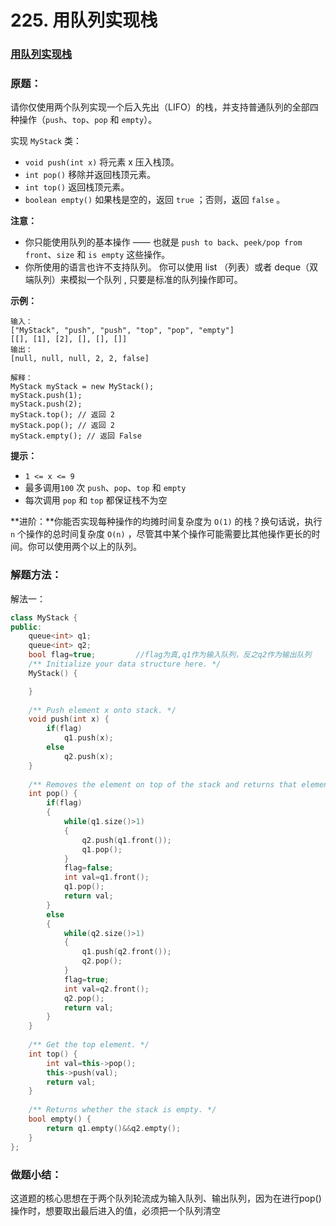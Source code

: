 # 225. 用队列实现栈

### [用队列实现栈](https://leetcode-cn.com/problems/implement-stack-using-queues/)

### 原题：

请你仅使用两个队列实现一个后入先出（LIFO）的栈，并支持普通队列的全部四种操作（`push`、`top`、`pop` 和 `empty`）。

实现 `MyStack` 类：

* `void push(int x)` 将元素 x 压入栈顶。
* `int pop()` 移除并返回栈顶元素。
* `int top()` 返回栈顶元素。
* `boolean empty()` 如果栈是空的，返回 `true` ；否则，返回 `false` 。

**注意：**

* 你只能使用队列的基本操作 —— 也就是 `push to back`、`peek/pop from front`、`size` 和 `is empty` 这些操作。
* 你所使用的语言也许不支持队列。 你可以使用 list （列表）或者 deque（双端队列）来模拟一个队列 , 只要是标准的队列操作即可。

**示例：**

```
输入：
["MyStack", "push", "push", "top", "pop", "empty"]
[[], [1], [2], [], [], []]
输出：
[null, null, null, 2, 2, false]

解释：
MyStack myStack = new MyStack();
myStack.push(1);
myStack.push(2);
myStack.top(); // 返回 2
myStack.pop(); // 返回 2
myStack.empty(); // 返回 False
```

**提示：**

* `1 <= x <= 9`
* 最多调用`100` 次 `push`、`pop`、`top` 和 `empty`
* 每次调用 `pop` 和 `top` 都保证栈不为空

**进阶：**你能否实现每种操作的均摊时间复杂度为 `O(1)` 的栈？换句话说，执行 `n` 个操作的总时间复杂度 `O(n)` ，尽管其中某个操作可能需要比其他操作更长的时间。你可以使用两个以上的队列。

### 解题方法：

解法一：

```cpp
class MyStack {
public:
    queue<int> q1;
    queue<int> q2;
    bool flag=true;         //flag为真,q1作为输入队列，反之q2作为输出队列
    /** Initialize your data structure here. */
    MyStack() {

    }
    
    /** Push element x onto stack. */
    void push(int x) {
        if(flag)
            q1.push(x);
        else 
            q2.push(x);
    }
    
    /** Removes the element on top of the stack and returns that element. */
    int pop() {
        if(flag)
        {
            while(q1.size()>1)
            {
                q2.push(q1.front());
                q1.pop();
            }
            flag=false;
            int val=q1.front();
            q1.pop();
            return val;
        }
        else
        {
            while(q2.size()>1)
            {
                q1.push(q2.front());
                q2.pop();
            }
            flag=true;
            int val=q2.front();
            q2.pop();
            return val;
        }
    }
    
    /** Get the top element. */
    int top() {
        int val=this->pop();
        this->push(val);
        return val;
    }
    
    /** Returns whether the stack is empty. */
    bool empty() {
        return q1.empty()&&q2.empty();
    }
};

```

### 做题小结：

这道题的核心思想在于两个队列轮流成为输入队列、输出队列，因为在进行pop()操作时，想要取出最后进入的值，必须把一个队列清空
